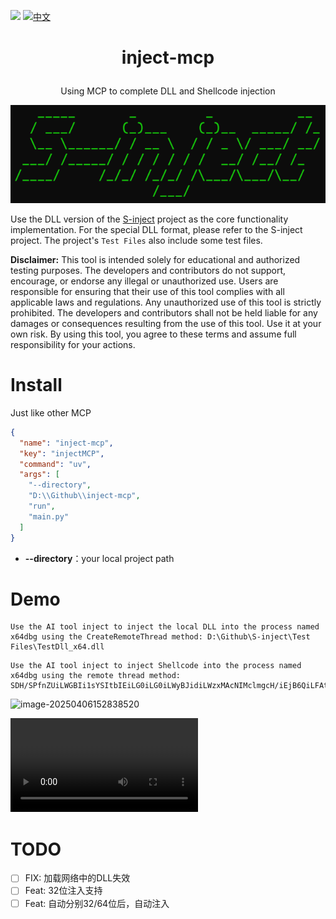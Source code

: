 ![](https://img.shields.io/badge/joe1sn-S_inject-green)  ![](https://img.shields.io/badge/windows-C++-yellow)[中文](./readme.md)

<h1><p align="center">inject-mcp</p></h1>

<p align="center">Using MCP to complete DLL and Shellcode injection</p>

<p align="center"><img src="./README.assets/image-20240205141410967.png"></p>

Use the DLL version of the [S-inject](https://github.com/Joe1sn/S-inject) project as the core functionality implementation. For the special DLL format, please refer to the S-inject project. The project's `Test Files` also include some test files.

**Disclaimer:** This tool is intended solely for educational and authorized testing purposes. The developers and contributors do not support, encourage, or endorse any illegal or unauthorized use. Users are responsible for ensuring that their use of this tool complies with all applicable laws and regulations. Any unauthorized use of this tool is strictly prohibited. The developers and contributors shall not be held liable for any damages or consequences resulting from the use of this tool. Use it at your own risk. By using this tool, you agree to these terms and assume full responsibility for your actions.

# Install

Just like other MCP

```json
{
  "name": "inject-mcp",
  "key": "injectMCP",
  "command": "uv",
  "args": [
    "--directory",
    "D:\\Github\\inject-mcp",
    "run",
    "main.py"
  ]
}
```

- **--directory**：your local project path

# Demo

```
Use the AI tool inject to inject the local DLL into the process named x64dbg using the CreateRemoteThread method: D:\Github\S-inject\Test Files\TestDll_x64.dll
```

```
Use the AI tool inject to inject Shellcode into the process named x64dbg using the remote thread method: SDH/SPfnZUiLWGBIi1sYSItbIEiLG0iLG0iLWyBJidiLWzxMAcNIMclmgcH/iEjB6QiLFAtMAcJNMdJEi1IcTQHCTTHbRItaIE0Bw00x5ESLYiRNAcTrMltZSDHASIniUUiLDCRIMf9BizyDTAHHSInW86Z0BUj/wOvmWWZBiwREQYsEgkwBwFPDSDHJgMEHSLgPqJaRuoeanEj30EjB6AhQUeiw////SYnGSDHJSPfhUEi4nJ6TnNGah5pI99BQSInhSP/CSIPsIEH/1g==
```

![image-20250406152838520](D:\Github\inject-mcp\assets\image-20250406152838520.png)

<video src="./README.assets/2025-04-06 15-17-21.mp4"></video>

# TODO

- [ ] FIX: 加载网络中的DLL失效
- [ ] Feat: 32位注入支持
- [ ] Feat: 自动分别32/64位后，自动注入